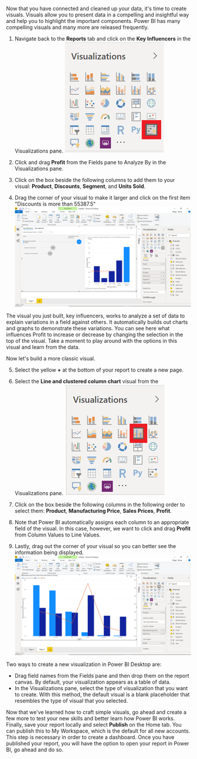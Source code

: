 Now that you have connected and cleaned up your data, it's time to create visuals. Visuals allow you to present data in a compelling and insightful way and help you to highlight the important components. Power BI has many compelling visuals and many more are released frequently.

1.	Navigate back to the **Reports** tab and click on the **Key Influencers** in the Visualizations pane.
    ![Visualizations options](../media/key-influencers-visualization.png)

2. Click and drag **Profit** from the Fields pane to Analyze By in the Visualizations pane.

3. Click on the box beside the following columns to add them to your visual: **Product**, **Discounts**, **Segment**, and **Units Sold**.

4. Drag the corner of your visual to make it larger and click on the first item "Discounts is more than 55387.5"
    ![visualization design tools](../media/visualization-design-tools.png)

The visual you just built, key influencers, works to analyze a set of data to explain variations in a field against others. It automatically builds out charts and graphs to demonstrate these variations. You can see here what influences Profit to increase or decrease by changing the selection in the top of the visual. Take a moment to play around with the options in this visual and learn from the data.

Now let's build a more classic visual.

5. Select the yellow **+** at the bottom of your report to create a new page.

6. Select the **Line and clustered column chart** visual from the Visualizations pane.
    ![Visualization options - line and clustered column chart](../media/line-and-clustered-column-chart.png)

7. Click on the box beside the following columns in the following order to select them: **Product**, **Manufacturing Price**, **Sales Prices**, **Profit**.

8. Note that Power BI automatically assigns each column to an appropriate field of the visual. In this case, however, we want to click and drag **Profit** from Column Values to Line Values.

9. Lastly, drag out the corner of your visual so you can better see the information being displayed.
    ![Visual tools edited](../media/visual-tools-edited.png)


Two ways to create a new visualization in Power BI Desktop are:
- Drag field names from the Fields pane and then drop them on the report canvas. By default, your visualization appears as a table of data.
- In the Visualizations pane, select the type of visualization that you want to create. With this method, the default visual is a blank placeholder that resembles the type of visual that you selected.

Now that we've learned how to craft simple visuals, go ahead and create a few more to test your new skills and better learn how Power BI works. Finally, save your report locally and select **Publish** on the Home tab. You can publish this to My Workspace, which is the default for all new accounts. This step is necessary in order to create a dashboard. Once you have published your report, you will have the option to open your report in Power BI, go ahead and do so.